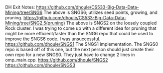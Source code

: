 DH Exit Notes:
https://github.com/dhoule/CS533-Big-Data-Data-Mining/tree/SNG6
The above is SNGS6; utilizes seed points, growing, and pruning.
https://github.com/dhoule/CS533-Big-Data-Data-Mining/tree/SNG2.5(pruning)
The above is SNGS2 on the loosely coupled Rock cluster. I was trying to come up with a different idea for pruning that might be more efficient/faster than the SNG6 repo that could be used to improve the SNGS6 code. I was unsuccessful.
https://github.com/dhoule/SNGS1
The SNGS1 implementation. The SNGS0 repo is based off of this one, but the next person should just create their own repo for a new SNGS0. They just have to change 2 lines in omp_main.cpp.
https://github.com/dhoule/SNGS2
https://github.com/dhoule/SNGS3
